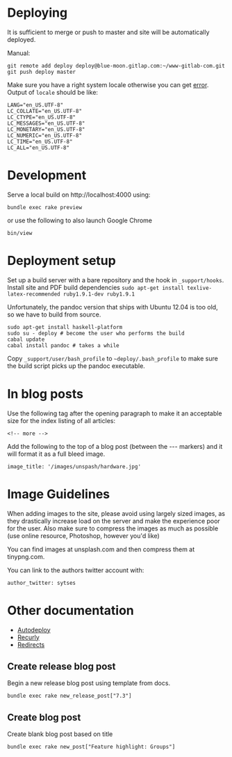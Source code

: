 # Deploying

It is sufficient to merge or push to master and site will be automatically deployed.

Manual:

```
git remote add deploy deploy@blue-moon.gitlap.com:~/www-gitlab-com.git
git push deploy master
```

Make sure you have a right system locale otherwise you can get [error](https://gitlab.com/snippets/2327). Output of `locale` should be like:

```
LANG="en_US.UTF-8"
LC_COLLATE="en_US.UTF-8"
LC_CTYPE="en_US.UTF-8"
LC_MESSAGES="en_US.UTF-8"
LC_MONETARY="en_US.UTF-8"
LC_NUMERIC="en_US.UTF-8"
LC_TIME="en_US.UTF-8"
LC_ALL="en_US.UTF-8"
```

# Development

Serve a local build on http://localhost:4000 using:

```
bundle exec rake preview
```

or use the following to also launch Google Chrome

```
bin/view
```

# Deployment setup
Set up a build server with a bare repository and the hook in `_support/hooks`.
Install site and PDF build dependencies `sudo apt-get install texlive-latex-recommended ruby1.9.1-dev ruby1.9.1`

Unfortunately, the pandoc version that ships with Ubuntu 12.04 is too old, so we have to build from source.

```
sudo apt-get install haskell-platform
sudo su - deploy # become the user who performs the build
cabal update
cabal install pandoc # takes a while
```

Copy `_support/user/bash_profile` to `~deploy/.bash_profile` to make sure the build script picks up the pandoc executable.

# In blog posts

Use the following tag after the opening paragraph to make it an acceptable size for the index listing of all articles:

    <!-- more -->

Add the following to the top of a blog post (between the --- markers) and it will format it as a full bleed image.

    image_title: '/images/unspash/hardware.jpg'

# Image Guidelines
When adding images to the site, please avoid using largely sized images, as they drastically increase load on the server and make the experience poor for the user.
Also make sure to compress the images as much as possible (use online resource, Photoshop, however you'd like)

You can find images at unsplash.com and then compress them at tinypng.com.

You can link to the authors twitter account with:

    author_twitter: sytses

# Other documentation

* [Autodeploy](doc/autodeploy.md)
* [Recurly](doc/recurly.md)
* [Redirects](doc/redirect_blogposts_org_to_com.md)

## Create release blog post

Begin a new release blog post using template from docs.

```
bundle exec rake new_release_post["7.3"]
```

## Create blog post

Create blank blog post based on title

```
bundle exec rake new_post["Feature highlight: Groups"]
```
